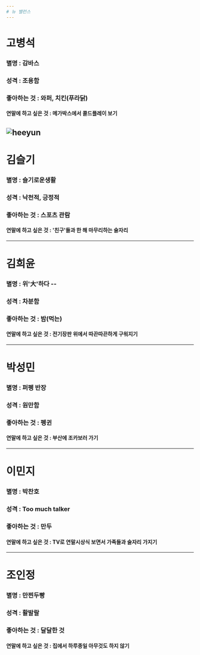 ```yaml
---
# 뉴 밸런스
---
```

# 고병석
### 별명 : 감바스
### 성격 : 조용함
### 좋아하는 것 : 와퍼, 치킨(푸라닭)
#### 연말에 하고 싶은 것 : 메가박스에서 콜드플레이 보기
![heeyun](https://user-images.githubusercontent.com/45776030/50433531-253d0100-091c-11e9-880e-f8809b8d7165.jpg)
---
# 김슬기
### 별명 : 슬기로운생활
### 성격 : 낙천적, 긍정적
### 좋아하는 것 : 스포츠 관람 
#### 연말에 하고 싶은 것 : '친구'들과 한 해 마무리하는 술자리
---
# 김희윤
### 별명 : 위'大'하다 -- 
### 성격 : 차분함
### 좋아하는 것 : 밤(먹는)
#### 연말에 하고 싶은 것 : 전기장판 위에서 따끈따끈하게 구워지기 
---
# 박성민
### 별명 : 퍼펭 반장
### 성격 : 원만함
### 좋아하는 것 : 펭귄
#### 연말에 하고 싶은 것 : 부산에 조카보러 가기
---
# 이민지
### 별명 : 박찬호
### 성격 : Too much talker
### 좋아하는 것 : 만두
#### 연말에 하고 싶은 것 : TV로 연말시상식 보면서 가족들과 술자리 가지기
---
# 조인정
### 별명 : 만찐두빵
### 성격 : 활발랄 
### 좋아하는 것 : 달달한 것 
#### 연말에 하고 싶은 것 : 집에서 하루종일 아무것도 하지 않기

